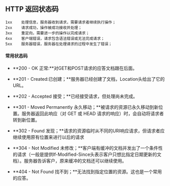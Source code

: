 ## HTTP 返回状态码
```
1xx    处理信息，服务器收到请求，需要请求者继续执行操作；
2xx    请求成功，操作被成功接收并处理；
3xx    重定向，需要进一步的操作以完成请求；
4xx    客户端错误，请求包含语法错误或无法完成请求；
5xx    服务器错误，服务器在处理请求的过程中发生了错误；
```

#### 常用状态码
- **200 - OK 正常:**对GET和POST请求的应答文档跟在后面。
- **201 - Created:已创建；**服务器已经创建了文档，Location头给出了它的URL。
- **202 - Accepted 接受；**已经接受请求，但处理尚未完成。

- **301 - Moved Permanently 永久移动；**被请求的资源已永久移动到新位置。服务器返回此响应（对 GET 或 HEAD 请求的响应）时，会自动将请求者转到新位置。
- **302 - Found 发现；**请求的资源临时从不同的URI响应请求，但请求者应继续使用原有位置来进行以后的请求

- **304 - Not Modified 未修改；**客户端有缓冲的文档并发出了一个条件性的请求（一般是提供If-Modified-Since头表示客户只想比指定日期更新的文档）。服务器告诉客户，原来缓冲的文档还可以继续使用。


- **404 - Not Found 找不到；**无法找到指定位置的资源。这也是一个常用的应答。
